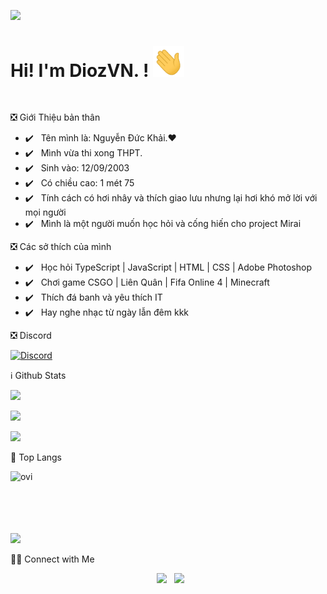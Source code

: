 <a href="https://www.youtube.com/watch?v=dQw4w9WgXcQ"><img src="https://user-images.githubusercontent.com/73097560/115834477-dbab4500-a447-11eb-908a-139a6edaec5c.gif"></a>
<h1>Hi! I'm DiozVN. ! <img src="https://github.com/YadneshKhode/Hi.gif/blob/main/Hi.gif" width="50"></h1>

<br>

❎ Giới Thiệu bản thân

- ✔️ &nbsp; Tên mình là: Nguyễn Đức Khải.❤️️
- ✔️ &nbsp; Mình vừa thi xong THPT.
- ✔️ &nbsp; Sinh vào: 12/09/2003
- ✔️ &nbsp; Có chiều cao: 1 mét 75
- ✔️ &nbsp; Tính cách có hơi nhây và thích giao lưu nhưng lại hơi khó mở lời với mọi người
- ✔️ &nbsp; Mình là một người muốn học hỏi và cống hiến cho project Mirai

❎ Các sở thích của mình

- ✔️ &nbsp; Học hỏi TypeScript | JavaScript | HTML | CSS | Adobe Photoshop
- ✔️ &nbsp; Chơi game CSGO | Liên Quân | Fifa Online 4 | Minecraft
- ✔️ &nbsp; Thích đá banh và yêu thích IT
- ✔️ &nbsp; Hay nghe nhạc từ ngày lẫn đêm kkk

❎ Discord

<!-- ![Discord](https://discord.c99.nl/widget/theme-3/725945760629129277.png) -->
<a href="https://discord.com/users/882173065163849739">
<img src="https://discord.c99.nl/widget/theme-3/882173065163849739.png" alt="Discord"/>
</a>

ℹ️ Github Stats

![](http://github-readme-streak-stats.herokuapp.com?user=DiozVN&theme=neon-palenight)

![](https://github-readme-stats.vercel.app/api?username=DiozVN&include_all_commits=true&count_private=true&show_icons=true&line_height=25&title_color=7A7ADB&icon_color=2234AE&text_color=D3D3D3&bg_color=0,000000,130F40)

<a href="https://www.youtube.com/watch?v=dQw4w9WgXcQ"><img src="https://user-images.githubusercontent.com/73097560/115834477-dbab4500-a447-11eb-908a-139a6edaec5c.gif"></a>

📖 Top Langs
<p align="center">
<img align="left" src="https://github-readme-stats.vercel.app/api/top-langs?username=DiozVN&show_icons=true&locale=en&layout=compact&theme=chartreuse-dark" alt="ovi" 
</p> <br><br><br><br><br>

<a href="https://www.youtube.com/watch?v=dQw4w9WgXcQ"><img src="https://user-images.githubusercontent.com/73097560/115834477-dbab4500-a447-11eb-908a-139a6edaec5c.gif"></a>

 
🤝🏻 Connect with Me
<p align="center">
&nbsp; <a href="https://github.com/DiozVN" target="_blank" rel="noopener noreferrer"><img src="https://img.icons8.com/plasticine/100/000000/github.png" width="100" /></a>
&nbsp; <a href="https://www.youtube.com/channel/UCYwiSvAyyEDwlWUp_LElydA" target="_blank" rel="noopener noreferrer"><img src="https://img.icons8.com/doodle/48/000000/youtube-play--v2.png" width="90" /></a>
